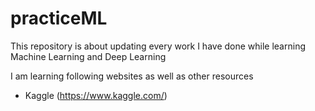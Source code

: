 # practiceML

This repository is about updating every work I have done while learning Machine Learning and Deep Learning


I am learning following websites as well as other resources
- Kaggle (https://www.kaggle.com/)
